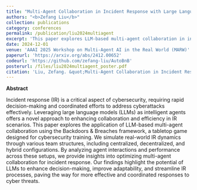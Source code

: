 ```yaml
---
title: "Multi-Agent Collaboration in Incident Response with Large Language Models"
authors: "<b>Zefang Liu</b>"
collection: publications
category: conferences
permalink: /publication/liu2024multiagent
excerpt: 'This paper explores LLM-based multi-agent collaboration in incident response, analyzing team structures using the Backdoors & Breaches card game.'
date: 2024-12-01
venue: 'AAAI 2025 Workshop on Multi-Agent AI in the Real World (MARW)'
paperurl: 'https://arxiv.org/abs/2412.00652'
codeurl: 'https://github.com/zefang-liu/AutoBnB'
posterurl: /files/liu2024multiagent_poster.pdf
citation: 'Liu, Zefang. &quot;Multi-Agent Collaboration in Incident Response with Large Language Models.&quot; <i>arXiv preprint arXiv:2412.00652</i> (2024).'
---
```


**Abstract**

Incident response (IR) is a critical aspect of cybersecurity, requiring rapid decision-making and coordinated efforts to address cyberattacks effectively. Leveraging large language models (LLMs) as intelligent agents offers a novel approach to enhancing collaboration and efficiency in IR scenarios. This paper explores the application of LLM-based multi-agent collaboration using the Backdoors & Breaches framework, a tabletop game designed for cybersecurity training. We simulate real-world IR dynamics through various team structures, including centralized, decentralized, and hybrid configurations. By analyzing agent interactions and performance across these setups, we provide insights into optimizing multi-agent collaboration for incident response. Our findings highlight the potential of LLMs to enhance decision-making, improve adaptability, and streamline IR processes, paving the way for more effective and coordinated responses to cyber threats.
